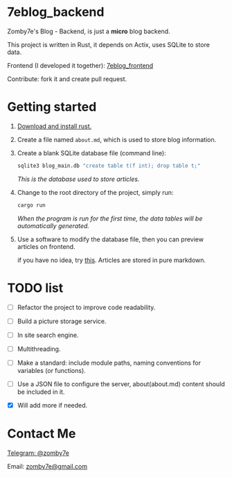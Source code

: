 # 7eblog_backend
Zomby7e's Blog - Backend, is just a **micro** blog backend.

This project is written in Rust, it depends on Actix, uses SQLite to store data.

Frontend (I developed it together): [7eblog_frontend](https://github.com/Zomby7e/7eblog_frontend)

Contribute: fork it and create pull request.

# Getting started

1. [Download and install rust.](https://www.rust-lang.org/learn/get-started)

2. Create a file named `about.md`, which is used to store blog information.

3. Create a blank SQLite database file (command line):

   ```bash
   sqlite3 blog_main.db "create table t(f int); drop table t;"
   ```

   *This is the database used to store articles.*

4. Change to the root directory of the project, simply run:

   ```bash
   cargo run
   ```

   *When the program is run for the first time, the data tables will be automatically generated.*

5. Use a software to modify the database file, then you can preview articles on frontend.

   if you have no idea, try [this](https://sqlitebrowser.org/). Articles are stored in pure markdown.

# TODO list

- [ ] Refactor the project to improve code readability.

- [ ] Build a picture storage service.
- [ ] In site search engine.
- [ ] Multithreading.
- [ ] Make a standard: include module paths, naming conventions for variables (or functions).
- [ ] Use a JSON file to configure the server, about(about.md) content should be included in it.
- [x] Will add more if needed.

# Contact Me

[Telegram: @zomby7e](https://t.me/zomby7e)

Email: zomby7e@gmail.com
